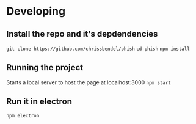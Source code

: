 # Developing

## Install the repo and it's depdendencies
```git clone https://github.com/chrissbendel/phish```
```cd phish```
```npm install```

## Running the project
Starts a local server to host the page at localhost:3000
```npm start```

## Run it in electron
```npm electron```
